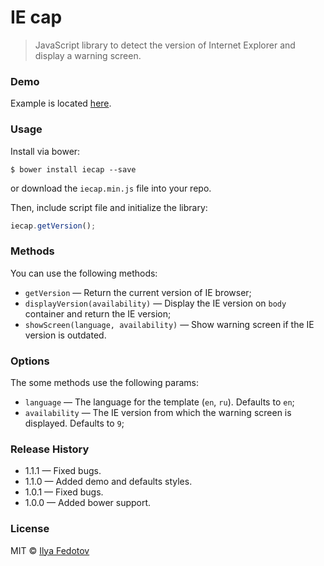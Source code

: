 # IE cap

> JavaScript library to detect the version of Internet Explorer and display a warning screen.

### Demo

Example is located [here](http://fedotov.work/iecap/).

### Usage

Install via bower:

```
$ bower install iecap --save
```

or download the `iecap.min.js` file into your repo.

Then, include script file and initialize the library:

```js
iecap.getVersion();
```

### Methods

You can use the following methods:

* `getVersion` — Return the current version of IE browser;
* `displayVersion(availability)` — Display the IE version on `body` container and return the IE version;
* `showScreen(language, availability)` — Show warning screen if the IE version is outdated.

### Options

The some methods use the following params:

* `language` — The language for the template (`en`, `ru`). Defaults to `en`;
* `availability` — The IE version from which the warning screen is displayed. Defaults to `9`;

### Release History

* 1.1.1 — Fixed bugs.
* 1.1.0 — Added demo and defaults styles.
* 1.0.1 — Fixed bugs.
* 1.0.0 — Added bower support.

### License

MIT © [Ilya Fedotov](http://fedotov.me)